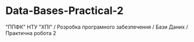 # Data-Bases-Practical-2
"ППФК" НТУ "ХПІ" / Розробка програмного забезпечення / Бази Даних / Практична робота 2

